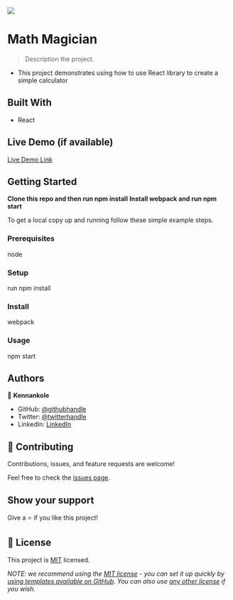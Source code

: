 ![](https://img.shields.io/badge/Microverse-blueviolet)

# Math Magician

> Description the project.
- This project demonstrates using how to use React library to create a simple calculator
## Built With

- React

## Live Demo (if available)

[Live Demo Link](https://livedemo.com)

## Getting Started
**Clone this repo and then run npm install**
**Install webpack and run npm start**

To get a local copy up and running follow these simple example steps.
### Prerequisites
node
### Setup
run npm install 
### Install
webpack
### Usage
npm start

## Authors

👤 **Kennankole**

- GitHub: [@githubhandle](https://github.com/kennankole)
- Twitter: [@twitterhandle](https://twitter.com/obwombe_kennedy)
- LinkedIn: [LinkedIn](https://www.linkedin.com/in/omondi-kennedy-5359594a/)


## 🤝 Contributing

Contributions, issues, and feature requests are welcome!

Feel free to check the [issues page](../../issues/).

## Show your support

Give a ⭐️ if you like this project!


## 📝 License

This project is [MIT](./LICENSE) licensed.

_NOTE: we recommend using the [MIT license](https://choosealicense.com/licenses/mit/) - you can set it up quickly by [using templates available on GitHub](https://docs.github.com/en/communities/setting-up-your-project-for-healthy-contributions/adding-a-license-to-a-repository). You can also use [any other license](https://choosealicense.com/licenses/) if you wish._
